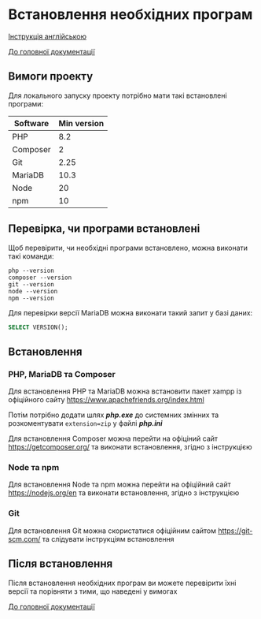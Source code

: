 # Встановлення необхідних програм

[Інструкція англійською](requirements_installation.md)

[До головної документації ](README_UKR.md)

## Вимоги проекту

Для локального запуску проекту потрібно мати такі встановлені програми:

| Software      | Min version |
| ---           | ---         |
| PHP           | 8.2         |
| Composer      | 2           |
| Git           | 2.25        |
| MariaDB       | 10.3        |
| Node          | 20          |
| npm           | 10          |

## Перевірка, чи програми встановлені

Щоб перевірити, чи необхідні програми встановлено, можна виконати такі команди:

```
php --version
composer --version
git --version
node --version
npm --version
```

Для перевірки версії MariaDB можна виконати такий запит у базі даних:

``` sql
SELECT VERSION();
```

## Встановлення
### PHP, MariaDB та Composer

Для встановлення PHP та MariaDB можна встановити пакет xampp із офіційного сайту <https://www.apachefriends.org/index.html>

Потім потрібно додати шлях ***php.exe*** до системних змінних та розкоментувати `extension=zip` у файлі ***php.ini***

Для встановлення Composer можна перейти на офіціний сайт <https://getcomposer.org/> та виконати встановлення, згідно з інструкцією

### Node та npm

Для встановлення Node та npm можна перейти на офіційний сайт <https://nodejs.org/en> та виконати встановлення, згідно з інструкцією

### Git

Для встановлення Git можна скористатися офіційним сайтом <https://git-scm.com/> та слідувати інструкціям встановлення

## Після встановлення

Після встановлення необхідних програм ви можете перевірити їхні версії та порівняти з тими, що наведені у вимогах

[До головної документації ](README_UKR.md)